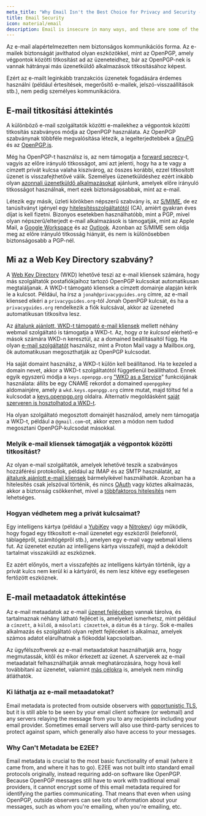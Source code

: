 ```yaml
---
meta_title: "Why Email Isn't the Best Choice for Privacy and Security - Privacy Guides"
title: Email Security
icon: material/email
description: Email is insecure in many ways, and these are some of the reasons it isn't our top choice for secure communications.
---
```


Az e-mail alapértelmezetten nem biztonságos kommunikációs forma. Az e-mailek biztonságát javíthatod olyan eszközökkel, mint az OpenPGP, amely végpontok közötti titkosítást ad az üzeneteidhez, bár az OpenPGP-nek is vannak hátrányai más üzenetküldő alkalmazások titkosításához képest.

Ezért az e-mailt leginkább tranzakciós üzenetek fogadására érdemes használni (például értesítések, megerősítő e-mailek, jelszó-visszaállítások stb.), nem pedig személyes kommunikációra.

## E-mail titkosítási áttekintés

A különböző e-mail szolgáltatók közötti e-mailekhez a végpontok közötti titkosítás szabványos módja az OpenPGP használata. Az OpenPGP szabványnak többféle megvalósítása létezik, a legelterjedtebbek a [GnuPG](../encryption.md#gnu-privacy-guard) és az [OpenPGP.js](https://openpgpjs.org).

Még ha OpenPGP-t használsz is, az nem támogatja a [ forward secrecy](https://en.wikipedia.org/wiki/Forward_secrecy)-t, vagyis az előre irányuló titkosságot, ami azt jelenti, hogy ha a te vagy a címzett privát kulcsa valaha kiszivárog, az összes korábbi, ezzel titkosított üzenet is visszafejthetővé válik. Személyes üzenetküldéshez ezért inkább olyan [azonnali üzenetküldő alkalmazásokat](../real-time-communication.md) ajánlunk, amelyek előre irányuló titkosságot használnak, mert ezek biztonságosabbak, mint az e-mail.

Létezik egy másik, üzleti körökben népszerű szabvány is, az [S/MIME](https://en.wikipedia.org/wiki/S/MIME), de ez tanúsítványt igényel egy [hitelesítésszolgáltatótól](https://en.wikipedia.org/wiki/Certificate_authority) (CA), amiért gyakran éves díjat is kell fizetni. Bizonyos esetekben használhatóbb, mint a PGP, mivel olyan népszerű/elterjedt e-mail alkalmazások is támogatják, mint az Apple Mail, a [Google Workspace](https://support.google.com/a/topic/9061730) és az [Outlook](https://support.office.com/article/encrypt-messages-by-using-s-mime-in-outlook-on-the-web-878c79fc-7088-4b39-966f-14512658f480). Azonban az S/MIME sem oldja meg az előre irányuló titkosság hiányát, és nem is különösebben biztonságosabb a PGP-nél.

## Mi az a Web Key Directory szabvány?

A [Web Key Directory](https://wiki.gnupg.org/WKD) (WKD) lehetővé teszi az e-mail kliensek számára, hogy más szolgáltatók postafiókjaihoz tartozó OpenPGP kulcsokat automatikusan megtaláljanak. A WKD-t támogató kliensek a címzett domainje alapján kérik le a kulcsot. Például, ha írsz a `jonah@privacyguides.org` címre, az e-mail kliensed elkéri a `privacyguides.org`-tól Jonah OpenPGP kulcsát, és ha a `privacyguides.org` rendelkezik a fiók kulcsával, akkor az üzeneted automatikusan titkosítva lesz.

Az [általunk ajánlott, WKD-t támogató e-mail kliensek](../email-clients.md) mellett néhány webmail szolgáltató is támogatja a WKD-t. Az, hogy *a te kulcsod* elérhető-e mások számára WKD-n keresztül, az a domained beállításaitól függ. Ha olyan [e-mail szolgáltatót](../email.md#openpgp-compatible-services) használsz, mint a Proton Mail vagy a Mailbox.org, ők automatikusan megoszthatják az OpenPGP kulcsodat.

Ha saját domaint használsz, a WKD-t külön kell beállítanod. Ha te kezeled a domain nevet, akkor a WKD-t szolgáltatótól függetlenül beállíthatod. Ennek egyik egyszerű módja a `keys.openpgp.org` ["WKD as a Service](https://keys.openpgp.org/about/usage#wkd-as-a-service)" funkciójának használata: állíts be egy CNAME rekordot a domained `openpgpkey` aldomainjére, amely a `wkd.keys.openpgp.org` címre mutat, majd töltsd fel a kulcsodat a [keys.openpgp.org](https://keys.openpgp.org) oldalra. Alternatív megoldásként [saját szerveren is hosztolhatod a WKD-t](https://wiki.gnupg.org/WKDHosting).

Ha olyan szolgáltató megosztott domainjét használod, amely nem támogatja a WKD-t, például a `@gmail.com`-ot, akkor ezen a módon nem tudod megosztani OpenPGP-kulcsodat másokkal.

### Melyik e-mail kliensek támogatják a végpontok közötti titkosítást?

Az olyan e-mail szolgáltatók, amelyek lehetővé teszik a szabványos hozzáférési protokollok, például az IMAP és az SMTP használatát, az [általunk ajánlott e-mail kliensek](../email-clients.md) bármelyikével használhatók. Azonban ha a hitelesítés csak jelszóval történik, és nincs [OAuth](account-creation.md#sign-in-with-oauth) vagy köztes alkalmazás, akkor a biztonság csökkenhet, mivel a [többfaktoros hitelesítés](multi-factor-authentication.md) nem lehetséges.

### Hogyan védhetem meg a privát kulcsaimat?

Egy intelligens kártya (például a [YubiKey](https://support.yubico.com/hc/articles/360013790259-Using-Your-YubiKey-with-OpenPGP) vagy a [Nitrokey](../security-keys.md#nitrokey)) úgy működik, hogy fogad egy titkosított e-mail üzenetet egy eszközről (telefonról, táblagépről, számítógépről stb.), amelyen egy e-mail vagy webmail kliens fut. Az üzenetet ezután az intelligens kártya visszafejti, majd a dekódolt tartalmat visszaküldi az eszköznek.

Ez azért előnyös, mert a visszafejtés az intelligens kártyán történik, így a privát kulcs nem kerül ki a kártyáról, és nem lesz kitéve egy esetlegesen fertőzött eszköznek.

## E-mail metaadatok áttekintése

Az e-mail metaadatok az e-mail [üzenet fejlécében](https://en.wikipedia.org/wiki/Email#Message_header) vannak tárolva, és tartalmaznak néhány látható fejlécet is, amelyeket ismerhetsz, mint például a `címzett`, a `küldő`, a `másolati címzettek`, a `dátum` és a `tárgy`. Sok e-mailes alkalmazás és szolgáltató olyan rejtett fejléceket is alkalmaz, amelyek számos adatot elárulhatnak a fiókoddal kapcsolatban.

Az ügyfélszoftverek az e-mail metaadatokat használhatják arra, hogy megmutassák, kitől és mikor érkezett az üzenet. A szerverek az e-mail metaadatait felhasználhatják annak meghatározására, hogy hová kell továbbítani az üzenetet, valamint [más célokra](https://en.wikipedia.org/wiki/Email#Message_header) is, amelyek nem mindig átláthatók.

### Ki láthatja az e-mail metaadatokat?

Email metadata is protected from outside observers with [opportunistic TLS](https://en.wikipedia.org/wiki/Opportunistic_TLS), but it is still able to be seen by your email client software (or webmail) and any servers relaying the message from you to any recipients including your email provider. Sometimes email servers will also use third-party services to protect against spam, which generally also have access to your messages.

### Why Can't Metadata be E2EE?

Email metadata is crucial to the most basic functionality of email (where it came from, and where it has to go). E2EE was not built into standard email protocols originally, instead requiring add-on software like OpenPGP. Because OpenPGP messages still have to work with traditional email providers, it cannot encrypt some of this email metadata required for identifying the parties communicating. That means that even when using OpenPGP, outside observers can see lots of information about your messages, such as whom you're emailing, when you're emailing, etc.
